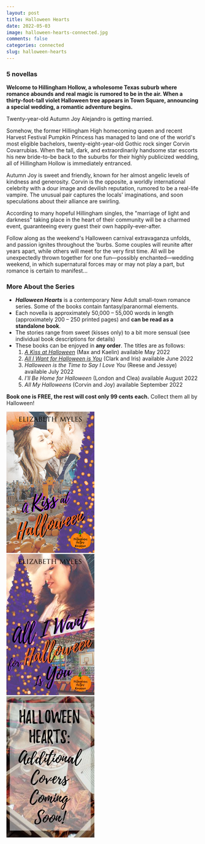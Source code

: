 ```yaml
---
layout: post
title: Halloween Hearts
date: 2022-05-03
image: halloween-hearts-connected.jpg
comments: false
categories: connected
slug: halloween-hearts
---
```

    
### 5 novellas

**Welcome to Hillingham Hollow, a wholesome Texas suburb where romance abounds and real magic is rumored to be in the air. When a thirty-foot-tall violet Halloween tree appears in Town Square, announcing a special wedding, a romantic adventure begins.**

Twenty-year-old Autumn Joy Alejandro is getting married.

Somehow, the former Hillingham High homecoming queen and recent Harvest Festival Pumpkin Princess has managed to land one of the world's most eligible bachelors, twenty-eight-year-old Gothic rock singer Corvin Covarrubias. When the tall, dark, and extraordinarily handsome star escorts his new bride-to-be back to the suburbs for their highly publicized wedding, all of Hillingham Hollow is immediately entranced.

Autumn Joy is sweet and friendly, known for her almost angelic levels of kindness and generosity. Corvin is the opposite, a worldly international celebrity with a dour image and devilish reputation, rumored to be a real-life vampire. The unusual pair captures the locals' imaginations, and soon speculations about their alliance are swirling.

According to many hopeful Hillingham singles, the "marriage of light and darkness" taking place in the heart of their community will be a charmed event, guaranteeing every guest their own happily-ever-after.  

Follow along as the weekend's Halloween carnival extravaganza unfolds, and passion ignites throughout the 'burbs. Some couples will reunite after years apart, while others will meet for the very first time. All will be unexpectedly thrown together for one fun—possibly enchanted—wedding weekend, in which supernatural forces may or may not play a part, but romance is certain to manifest...

### More About the Series
- ***Halloween Hearts*** is a contemporary New Adult small-town romance series. Some of the books contain fantasy/paranormal elements.
- Each novella is approximately 50,000 – 55,000 words in length (approximately 200 – 250 printed pages) and **can be read as a standalone book**.
- The stories range from sweet (kisses only) to a bit more sensual (see individual book descriptions for details)
- These books can be enjoyed in **any order**. The titles are as follows:
    1. [*A Kiss at Halloween*][akah] (Max and Kaelin) available May 2022
    2. [*All I Want for Halloween is You*][aiwfh] (Clark and Iris) available June 2022
    3. *Halloween is the Time to Say I Love You* (Reese and Jessye) available July 2022
    4. *I'll Be Home for Halloween* (London and Clea) available August 2022
    5. *All My Halloweens* (Corvin and Joy) available September 2022
	
**Book one is FREE, the rest will cost only 99 cents each.** Collect them all by Halloween!

<div class="box">
	<div class="row uniform 50%">
		<div class="col-4"><span class="image fit"><a href="/novellas/a-kiss-at-halloween/"><img src="/images/akah-cover-small.jpg" /></a></span></div>
		<div class="col-4"><span class="image fit"><a href="/novellas/all-i-want-for-halloween-is-you/"><img src="/images/aiwfh-cover-small.jpg" /></a></span></div>
		<div class="col-4"><span class="image fit"><img src="/images/halloween-hearts-covers-coming-soon.jpg" /></span></div>
	</div>
</div>

[akah]:/novellas/a-kiss-at-halloween/
[aiwfh]:/novellas/all-i-want-for-halloween-is-you/